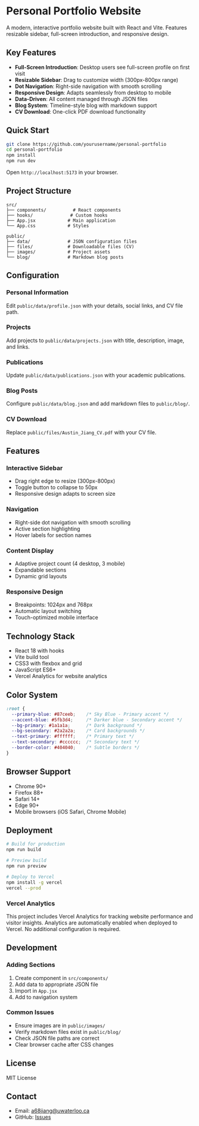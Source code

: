 # Personal Portfolio Website

A modern, interactive portfolio website built with React and Vite. Features resizable sidebar, full-screen introduction, and responsive design.

## Key Features

- **Full-Screen Introduction**: Desktop users see full-screen profile on first visit
- **Resizable Sidebar**: Drag to customize width (300px-800px range)
- **Dot Navigation**: Right-side navigation with smooth scrolling
- **Responsive Design**: Adapts seamlessly from desktop to mobile
- **Data-Driven**: All content managed through JSON files
- **Blog System**: Timeline-style blog with markdown support
- **CV Download**: One-click PDF download functionality

## Quick Start

```bash
git clone https://github.com/yourusername/personal-portfolio
cd personal-portfolio
npm install
npm run dev
```

Open `http://localhost:5173` in your browser.

## Project Structure

```
src/
├── components/          # React components
├── hooks/              # Custom hooks
├── App.jsx            # Main application
└── App.css            # Styles

public/
├── data/              # JSON configuration files
├── files/             # Downloadable files (CV)
├── images/            # Project assets
└── blog/              # Markdown blog posts
```

## Configuration

### Personal Information
Edit `public/data/profile.json` with your details, social links, and CV file path.

### Projects
Add projects to `public/data/projects.json` with title, description, image, and links.

### Publications
Update `public/data/publications.json` with your academic publications.

### Blog Posts
Configure `public/data/blog.json` and add markdown files to `public/blog/`.

### CV Download
Replace `public/files/Austin_Jiang_CV.pdf` with your CV file.

## Features

### Interactive Sidebar
- Drag right edge to resize (300px-800px)
- Toggle button to collapse to 50px
- Responsive design adapts to screen size

### Navigation
- Right-side dot navigation with smooth scrolling
- Active section highlighting
- Hover labels for section names

### Content Display
- Adaptive project count (4 desktop, 3 mobile)
- Expandable sections
- Dynamic grid layouts

### Responsive Design
- Breakpoints: 1024px and 768px
- Automatic layout switching
- Touch-optimized mobile interface

## Technology Stack

- React 18 with hooks
- Vite build tool
- CSS3 with flexbox and grid
- JavaScript ES6+
- Vercel Analytics for website analytics

## Color System

```css
:root {
  --primary-blue: #87ceeb;    /* Sky Blue - Primary accent */
  --accent-blue: #5fb3d4;     /* Darker blue - Secondary accent */
  --bg-primary: #1a1a1a;      /* Dark background */
  --bg-secondary: #2a2a2a;    /* Card backgrounds */
  --text-primary: #ffffff;    /* Primary text */
  --text-secondary: #cccccc;  /* Secondary text */
  --border-color: #404040;    /* Subtle borders */
}
```

## Browser Support

- Chrome 90+
- Firefox 88+
- Safari 14+
- Edge 90+
- Mobile browsers (iOS Safari, Chrome Mobile)

## Deployment

```bash
# Build for production
npm run build

# Preview build
npm run preview

# Deploy to Vercel
npm install -g vercel
vercel --prod
```

### Vercel Analytics
This project includes Vercel Analytics for tracking website performance and visitor insights. Analytics are automatically enabled when deployed to Vercel. No additional configuration is required.

## Development

### Adding Sections
1. Create component in `src/components/`
2. Add data to appropriate JSON file
3. Import in `App.jsx`
4. Add to navigation system

### Common Issues
- Ensure images are in `public/images/`
- Verify markdown files exist in `public/blog/`
- Check JSON file paths are correct
- Clear browser cache after CSS changes

## License

MIT License

## Contact

- Email: a68jiang@uwaterloo.ca
- GitHub: [Issues](https://github.com/yourusername/personal-portfolio/issues)